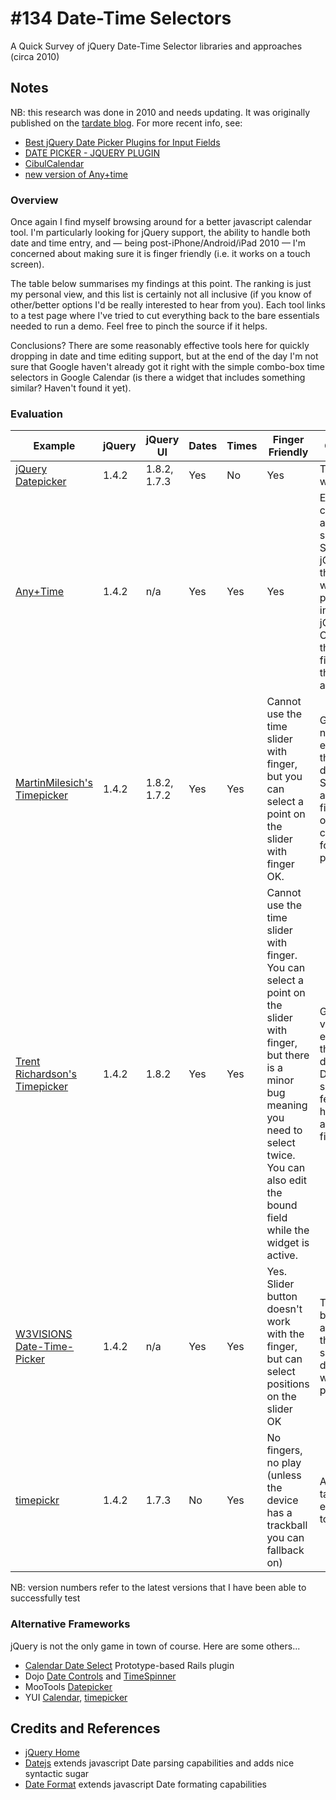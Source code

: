 # #134 Date-Time Selectors

A Quick Survey of jQuery Date-Time Selector libraries and approaches (circa 2010)

## Notes

NB: this research was done in 2010 and needs updating. It was originally published on the [tardate blog](https://blog.tardate.com/2010/06/quick-survey-of-jquery-datetime-widgets.html).
For more recent info, see:

* [Best jQuery Date Picker Plugins for Input Fields](https://blog.teamtreehouse.com/best-jquery-date-picker-plugins-for-input-fields)
* [DATE PICKER - JQUERY PLUGIN](https://www.eyecon.ro/datepicker/)
* [CibulCalendar](https://github.com/kaore/CibulCalendar)
* [new version of Any+time](https://www.ama3.com/anytime/)

### Overview

Once again I find myself browsing around for a better javascript calendar tool. I'm particularly looking for jQuery support, the ability to handle both date and time entry, and — being post-iPhone/Android/iPad 2010 — I'm concerned about making sure it is finger friendly (i.e. it works on a touch screen).

The table below summarises my findings at this point. The ranking is just my personal view, and this list is certainly not all inclusive (if you know of other/better options I'd be really interested to hear from you). Each tool links to a test page where I've tried to cut everything back to the bare essentials needed to run a demo. Feel free to pinch the source if it helps.

Conclusions? There are some reasonably effective tools here for quickly dropping in date and time editing support, but at the end of the day I'm not sure that Google haven't already got it right with the simple combo-box time selectors in Google Calendar (is there a widget that includes something similar? Haven't found it yet).

### Evaluation

| Example | jQuery | jQuery UI |  Dates | Times | Finger Friendly | Comments | Rank |
|--------|--------|-----------|--------|-------|-----------------|----------|------|
| [jQuery Datepicker](./jquery-datepicker.html) | 1.4.2 | 1.8.2, 1.7.3 |  Yes | No  | Yes | The standard widget  | B |
| [Any+Time](./anytime.html) | 1.4.2 | n/a          |  Yes | Yes | Yes | Extensively customisable and scriptable. Supports jQuery UI themes. Also works with prototype instead of jQuery. Cannot edit the bound field while the widget is active. | A |
| [MartinMilesich's Timepicker](./martin_milesich-timepicker.html) | 1.4.2 | 1.8.2, 1.7.2 |  Yes | Yes | Cannot use the time slider with finger, but you can select a point on the slider with finger OK. | Generally neat extension of the standard datepicker. Supports alternate fields to split out date/time component for easier processing.  | A- |
| [Trent Richardson's Timepicker](./timepicker.html) | 1.4.2 | 1.8.2        |  Yes | Yes | Cannot use the time slider with finger. You can select a point on the slider with finger, but there is a minor bug meaning you need to select twice. You can also edit the bound field while the widget is active. | Generally a very neat extension of the standard datepicker. Doesn't support all features however e.g. alternate fields  | B+ |
| [W3VISIONS Date-Time-Picker](http://blog.w3visions.com/2009/04/date-time-picker-with-jquery-ui-datepicker/) | 1.4.2 | n/a          |  Yes | Yes | Yes. Slider button doesn't work with the finger, but can select positions on the slider OK | The UI is a bit klunky and no themes support so I didn't bother with a demo page for this  | B- |
| [timepickr](./timepickr.html) | 1.4.2 | 1.7.3        |  No  | Yes | No fingers, no play (unless the device has a trackball you can fallback on)  | A different take on time entry. Maybe too different.  | C |

NB: version numbers refer to the latest versions that I have been able to successfully test

### Alternative Frameworks

jQuery is not the only game in town of course. Here are some others...

* [Calendar Date Select](http://code.google.com/p/calendardateselect/) Prototype-based Rails plugin
* Dojo [Date Controls](http://dojocampus.org/explorer/#Dijit_Form%20Controls_Text%20Boxes_Date) and [TimeSpinner](http://dojocampus.org/explorer/#Dojox_Widgets_TimeSpinner)
* MooTools [Datepicker](http://www.monkeyphysics.com/mootools/script/2/datepicker)
* YUI [Calendar](http://developer.yahoo.com/yui/calendar/), [timepicker](http://yuilibrary.com/gallery/show/timepicker)

## Credits and References

* [jQuery Home](https://jquery.com/)
* [Datejs](https://github.com/datejs/Datejs) extends javascript Date parsing capabilities and adds nice syntactic sugar
* [Date Format](http://blog.stevenlevithan.com/archives/date-time-format) extends javascript Date formating capabilities
